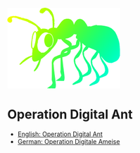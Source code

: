 ![ANT LOGO](digitale_ameise_logo_256x183.png)
# Operation Digital Ant

* [English: Operation Digital Ant](EN)
* [German: Operation Digitale Ameise](DE)

